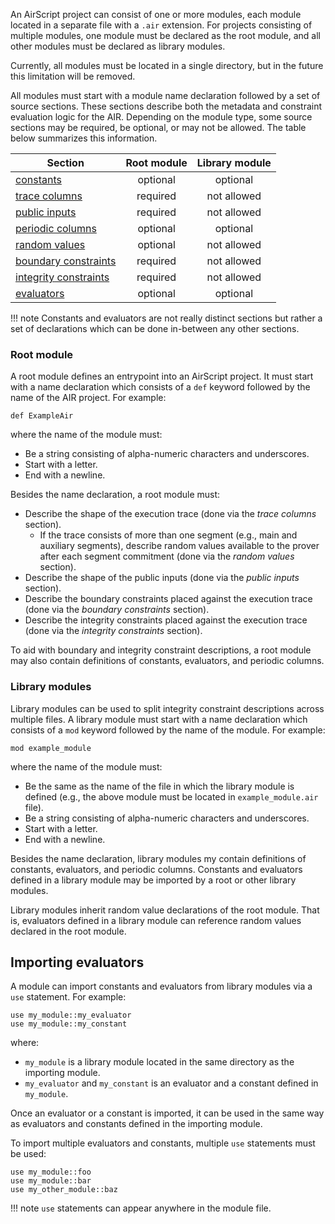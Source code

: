 An AirScript project can consist of one or more modules, each module located in a separate file with a `.air` extension. For projects consisting of multiple modules, one module must be declared as the root module, and all other modules must be declared as library modules.

Currently, all modules must be located in a single directory, but in the future this limitation will be removed.

All modules must start with a module name declaration followed by a set of source sections. These sections describe both the metadata and constraint evaluation logic for the AIR. Depending on the module type, some source sections may be required, be optional, or may not be allowed. The table below summarizes this information.

<center>

| Section                                                                               | Root module | Library module |
| ------------------------------------------------------------------------------------- | :---------: | :---------------: |
| [constants](type-declarations.md#constants-const)                                        | optional    | optional          |
| [trace columns](type-declarations.md#execution-trace-trace_columns)                      | required    | not allowed       |
| [public inputs](type-declarations.md#public-inputs-public_inputs)                        | required    | not allowed       |
| [periodic columns](type-declarations.md#periodic-columns-periodic_columns)               | optional    | optional          |
| [random values](type-declarations.md#random-values-random_values)                        | optional    | not allowed       |
| [boundary constraints](constraints.md#boundary-constraints-boundary_constraints)    | required    | not allowed       |
| [integrity constraints](constraints.md#integrity-constraints-integrity_constraints) | required    | not allowed       |
| [evaluators](evaluators.md)                                                         | optional    | optional          |

</center>

!!! note 
    Constants and evaluators are not really distinct sections but rather a set of declarations which can be done in-between any other sections.

### Root module

A root module defines an entrypoint into an AirScript project. It must start with a name declaration which consists of a `def` keyword followed by the name of the AIR project. For example:

```
def ExampleAir
```

where the name of the module must:

- Be a string consisting of alpha-numeric characters and underscores.
- Start with a letter.
- End with a newline.

Besides the name declaration, a root module must:

- Describe the shape of the execution trace (done via the *trace columns* section).
  - If the trace consists of more than one segment (e.g., main and auxiliary segments), describe random values available to the prover after each segment commitment (done via the *random values* section).
- Describe the shape of the public inputs (done via the *public inputs* section).
- Describe the boundary constraints placed against the execution trace (done via the *boundary constraints* section).
- Describe the integrity constraints placed against the execution trace (done via the *integrity constraints* section).

To aid with boundary and integrity constraint descriptions, a root module may also contain definitions of constants, evaluators, and periodic columns.

### Library modules

Library modules can be used to split integrity constraint descriptions across multiple files. A library module must start with a name declaration which consists of a `mod` keyword followed by the name of the module. For example:

```
mod example_module
```

where the name of the module must:

- Be the same as the name of the file in which the library module is defined (e.g., the above module must be located in `example_module.air` file).
- Be a string consisting of alpha-numeric characters and underscores.
- Start with a letter.
- End with a newline.

Besides the name declaration, library modules my contain definitions of constants, evaluators, and periodic columns. Constants and evaluators defined in a library module may be imported by a root or other library modules.

Library modules inherit random value declarations of the root module. That is, evaluators defined in a library module can reference random values declared in the root module.

## Importing evaluators

A module can import constants and evaluators from library modules via a `use` statement. For example:

```
use my_module::my_evaluator
use my_module::my_constant
```

where:

- `my_module` is a library module located in the same directory as the importing module.
- `my_evaluator` and `my_constant` is an evaluator and a constant defined in `my_module`.

Once an evaluator or a constant is imported, it can be used in the same way as evaluators and constants defined in the importing module.

To import multiple evaluators and constants, multiple `use` statements must be used:

```
use my_module::foo
use my_module::bar
use my_other_module::baz
```

!!! note
    `use` statements can appear anywhere in the module file.
